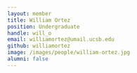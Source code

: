 ```yaml
---
layout: member
title: William Ortez
position: Undergraduate
handle: will_o
email: williamortez@umail.ucsb.edu
github: williamortez
image: /images/people/william-ortez.jpg
alumni: false
---
```

